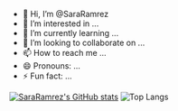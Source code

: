 - 👋 Hi, I’m @SaraRamrez
- 👀 I’m interested in ...
- 🌱 I’m currently learning ...
- 💞️ I’m looking to collaborate on ...
- 📫 How to reach me ...
- 😄 Pronouns: ...
- ⚡ Fun fact: ...


[![SaraRamrez's GitHub stats](https://github-readme-stats.vercel.app/api?username=SaraRamrez)](https://github.com/anuraghazra/github-readme-stats)
![Top Langs](https://github-readme-stats.vercel.app/api/top-langs/?username=SaraRamrez&layout=compact)

<!---
SaraRamrez/SaraRamrez is a ✨ special ✨ repository because its `README.md` (this file) appears on your GitHub profile.
You can click the Preview link to take a look at your changes.
--->

